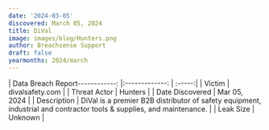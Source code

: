 ```yaml
---
date: '2024-03-05'
discovered: March 05, 2024
title: DiVal
image: images/blog/Hunters.png
author: Breachsense Support
draft: false
yearmonths: 2024/march
---
```


| Data Breach Report------------:     |:-------------:    | :-----:|
| Victim      | divalsafety.com      | 
| Threat Actor      | Hunters      | 
| Date Discovered      | Mar 05, 2024      | 
| Description      | DiVal is a premier B2B distributor of safety equipment, industrial and contractor tools & supplies, and maintenance.      | 
| Leak Size      | Unknown      | 

